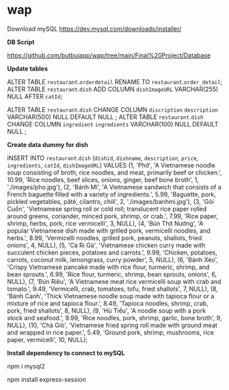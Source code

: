 # wap
Download mySQL
https://dev.mysql.com/downloads/installer/

**DB Script**

https://github.com/butbuiapp/wap/tree/main/Final%20Project/Database

**Update tables**

ALTER TABLE `restaurant`.`orderdetail` RENAME TO `restaurant`.`order_detail`;
ALTER TABLE `restaurant`.`dish` ADD COLUMN `dishImageURL` VARCHAR(255) NULL AFTER `catId`;

ALTER TABLE `restaurant`.`dish` CHANGE COLUMN `discription` `description` VARCHAR(500) NULL DEFAULT NULL ;
ALTER TABLE `restaurant`.`dish` CHANGE COLUMN `ingredient` `ingredients` VARCHAR(100) NULL DEFAULT NULL ;


**Create data dummy for dish**

INSERT INTO `restaurant`.`dish` 
(`dishid`, `dishname`, `description`, `price`, `ingredients`, `catId`, `dishImageURL`) 
VALUES 
(1, 'Phở', 'A Vietnamese noodle soup consisting of broth, rice noodles, and meat, primarily beef or chicken.', 10.99, 'Rice noodles, beef slices, onions, ginger, beef bone broth', 1, './images/pho.jpg'),
(2, 'Bánh Mì', 'A Vietnamese sandwich that consists of a French baguette filled with a variety of ingredients.', 5.99, 'Baguette, pork, pickled vegetables, pâté, cilantro, chili', 2, './images/banhmi.jpg'),
(3, 'Gỏi Cuốn', 'Vietnamese spring roll or cold roll; translucent rice paper rolled around greens, coriander, minced pork, shrimp, or crab.', 7.99, 'Rice paper, shrimp, herbs, pork, rice vermicelli', 3, NULL),
(4, 'Bún Thịt Nướng', 'A popular Vietnamese dish made with grilled pork, vermicelli noodles, and herbs.', 8.99, 'Vermicelli noodles, grilled pork, peanuts, shallots, fried onions', 4, NULL),
(5, 'Cà Ri Gà', 'Vietnamese chicken curry made with succulent chicken pieces, potatoes and carrots.', 9.99, 'Chicken, potatoes, carrots, coconut milk, lemongrass, curry powder', 5, NULL),
(6, 'Bánh Xèo', 'Crispy Vietnamese pancake made with rice flour, turmeric, shrimp, and bean sprouts.', 6.99, 'Rice flour, turmeric, shrimp, bean sprouts, onions', 6, NULL),
(7, 'Bún Riêu', 'A Vietnamese meat rice vermicelli soup with crab and tomato.', 9.49, 'Vermicelli, crab, tomatoes, tofu, fried shallots', 7, NULL),
(8, 'Bánh Canh', 'Thick Vietnamese noodle soup made with tapioca flour or a mixture of rice and tapioca flour.', 8.49, 'Tapioca noodles, shrimp, crab, pork, fried shallots', 8, NULL),
(9, 'Hủ Tiếu', 'A noodle soup with a pork stock and seafood.', 9.99, 'Rice noodles, pork, shrimp, garlic, bone broth', 9, NULL),
(10, 'Chả Giò', 'Vietnamese fried spring roll made with ground meat and wrapped in rice paper.', 5.49, 'Ground pork, shrimp, mushrooms, rice paper, vermicelli', 10, NULL);


**Install dependency to connect to mySQL**

npm i mysql2

npm install express-session


